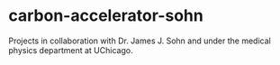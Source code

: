 # carbon-accelerator-sohn
Projects in collaboration with Dr. James J. Sohn and under the medical physics department at UChicago.
